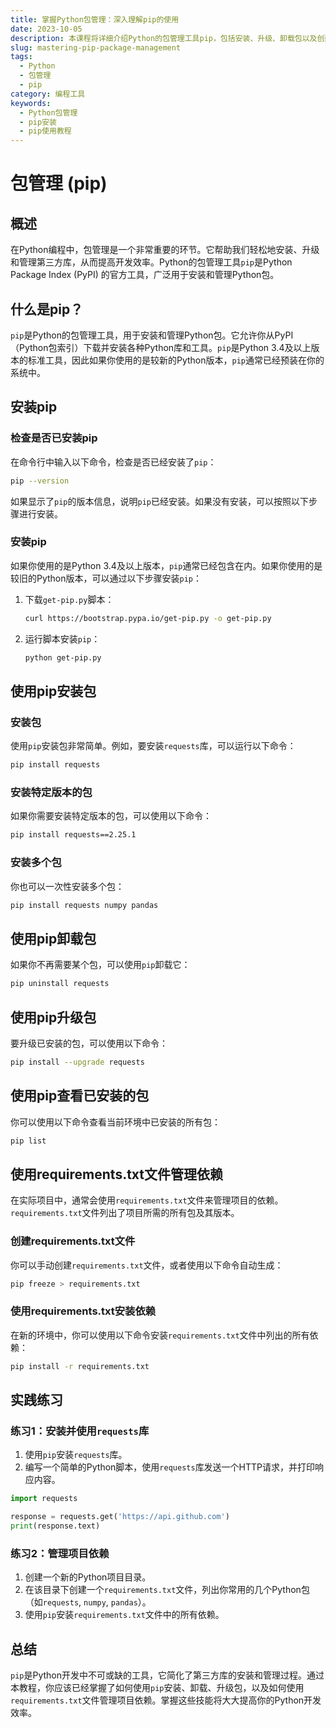 ```yaml
---
title: 掌握Python包管理：深入理解pip的使用
date: 2023-10-05
description: 本课程将详细介绍Python的包管理工具pip，包括安装、升级、卸载包以及创建和发布自己的包。
slug: mastering-pip-package-management
tags:
  - Python
  - 包管理
  - pip
category: 编程工具
keywords:
  - Python包管理
  - pip安装
  - pip使用教程
---
```


# 包管理 (pip)

## 概述

在Python编程中，包管理是一个非常重要的环节。它帮助我们轻松地安装、升级和管理第三方库，从而提高开发效率。Python的包管理工具`pip`是Python Package Index (PyPI) 的官方工具，广泛用于安装和管理Python包。

## 什么是pip？

`pip`是Python的包管理工具，用于安装和管理Python包。它允许你从PyPI（Python包索引）下载并安装各种Python库和工具。`pip`是Python 3.4及以上版本的标准工具，因此如果你使用的是较新的Python版本，`pip`通常已经预装在你的系统中。

## 安装pip

### 检查是否已安装pip

在命令行中输入以下命令，检查是否已经安装了`pip`：

```bash
pip --version
```

如果显示了`pip`的版本信息，说明`pip`已经安装。如果没有安装，可以按照以下步骤进行安装。

### 安装pip

如果你使用的是Python 3.4及以上版本，`pip`通常已经包含在内。如果你使用的是较旧的Python版本，可以通过以下步骤安装`pip`：

1. 下载`get-pip.py`脚本：

   ```bash
   curl https://bootstrap.pypa.io/get-pip.py -o get-pip.py
   ```

2. 运行脚本安装`pip`：

   ```bash
   python get-pip.py
   ```

## 使用pip安装包

### 安装包

使用`pip`安装包非常简单。例如，要安装`requests`库，可以运行以下命令：

```bash
pip install requests
```

### 安装特定版本的包

如果你需要安装特定版本的包，可以使用以下命令：

```bash
pip install requests==2.25.1
```

### 安装多个包

你也可以一次性安装多个包：

```bash
pip install requests numpy pandas
```

## 使用pip卸载包

如果你不再需要某个包，可以使用`pip`卸载它：

```bash
pip uninstall requests
```

## 使用pip升级包

要升级已安装的包，可以使用以下命令：

```bash
pip install --upgrade requests
```

## 使用pip查看已安装的包

你可以使用以下命令查看当前环境中已安装的所有包：

```bash
pip list
```

## 使用requirements.txt文件管理依赖

在实际项目中，通常会使用`requirements.txt`文件来管理项目的依赖。`requirements.txt`文件列出了项目所需的所有包及其版本。

### 创建requirements.txt文件

你可以手动创建`requirements.txt`文件，或者使用以下命令自动生成：

```bash
pip freeze > requirements.txt
```

### 使用requirements.txt安装依赖

在新的环境中，你可以使用以下命令安装`requirements.txt`文件中列出的所有依赖：

```bash
pip install -r requirements.txt
```

## 实践练习

### 练习1：安装并使用`requests`库

1. 使用`pip`安装`requests`库。
2. 编写一个简单的Python脚本，使用`requests`库发送一个HTTP请求，并打印响应内容。

```python
import requests

response = requests.get('https://api.github.com')
print(response.text)
```

### 练习2：管理项目依赖

1. 创建一个新的Python项目目录。
2. 在该目录下创建一个`requirements.txt`文件，列出你常用的几个Python包（如`requests`, `numpy`, `pandas`）。
3. 使用`pip`安装`requirements.txt`文件中的所有依赖。

## 总结

`pip`是Python开发中不可或缺的工具，它简化了第三方库的安装和管理过程。通过本教程，你应该已经掌握了如何使用`pip`安装、卸载、升级包，以及如何使用`requirements.txt`文件管理项目依赖。掌握这些技能将大大提高你的Python开发效率。